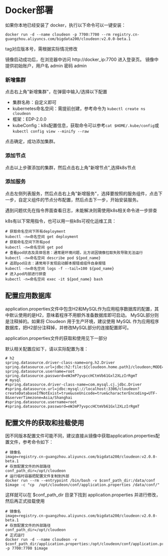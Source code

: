 # Docker部署
如果你本地已经安装了 docker，执行以下命令可以一键安装：

```shell
docker run -d --name cloudeon -p 7700:7700 --rm registry.cn-guangzhou.aliyuncs.com/bigdata200/cloudeon:v2.0.0-beta.1
```

tag对应版本号，需根据实际情况修改

镜像启动成功后，在浏览器中访问 http://docker_ip:7700 进入登录页。
镜像中提供初始账户，用户名 admin 密码 admin

### 新增集群

点击右上角"新增集群"，在弹窗中输入/选择以下配置

- 集群名称：自定义即可
- kubernetes命名空间：需提前创建，参考命令为 `kubectl create ns cloudeon`
- 框架：EDP-2.0.0
- kubeConfig：k8s配置信息，获取命令可以参考`cat $HOME/.kube/config`或`kubectl config view --minify --raw`

点击确定，成功添加集群。

### 添加节点

点击以上步骤添加的集群，然后点击右上角"新增节点",选择k8s节点

### 添加服务

点击左侧列表服务，然后点击右上角"新增服务"，选择要按照的服务组件，点击下一步，自定义组件的节点分布配置，然后点击下一步，开始安装服务。

遇到问题优先在指令界面查看日志，未能解决则需使用k8s相关命令进一步排查

k8s有以下常用指令，也可以用一些k8s可视化运维工具：

```shell
# 获取命名空间下所有deployment
kubectl -n=命名空间 get deployment
# 获取命名空间下所有pod
kubectl -n=命名空间 get pod
# 查看pod状态及具体信息：通常是环境问题，比方说因镜像拉取失败导致无法运行
kubectl -n=命名空间 describe pod ${pod_name}
# 追踪pod日志：通常用于发现启动脚本报错或组件自身报错
kubectl -n=命名空间 logs -f --tail=100 ${pod_name}
# 进入pod内部进行排查
kubectl -n=命名空间 exec -it ${pod_name} bash

```

## 配置应用数据库

application.properties文件中包含H2和MySQL作为应用程序数据库的配置，其中默认使用的是H2，意味着程序不用额外准备数据库即可启动。
MySQL部分则是注释掉的。如果将 Cloudeon 用于生产环境，建议使用 MySQL 作为应用程序数据库，把H2部分注释掉，并修改MySQL部分的连接配置即可。

application.properties文件的获取和使用见下一部分

默认相关配置应如下，请以实际配置为准：

```properties
# h2
spring.datasource.driver-class-name=org.h2.Driver
spring.datasource.url=jdbc:h2:file:${cloudeon.home.path}/cloudeon;MODE=MySQL;DATABASE_TO_LOWER=TRUE
spring.datasource.username=root
spring.datasource.password=eWJmP7yvpccHCtmVb61Gxl2XLzIrRgmT
# mysql
#spring.datasource.driver-class-name=com.mysql.cj.jdbc.Driver
#spring.datasource.url=jdbc:mysql://localhost:3306/cloudeon?createDatabaseIfNotExist=true&useUnicode=true&characterEncoding=UTF-8&serverTimezone=Asia/Shanghai
#spring.datasource.username=root
#spring.datasource.password=eWJmP7yvpccHCtmVb61Gxl2XLzIrRgmT
```

## 配置文件的获取和挂载使用

因不同版本配置文件可能不同，建议直接从镜像中获取application.properties配置文件，参考命令如下：

```shell
# 镜像名
image=registry.cn-guangzhou.aliyuncs.com/bigdata200/cloudeon:v2.0.0-beta.1
# 存放配置文件的外部路径
conf_path_dir=/opt/cloudeon
# 运行临时容器把配置文件复制到外部
docker run --rm --entrypoint /bin/bash -v $conf_path_dir:/data/conf $image -c "cp  /opt/cloudeon/conf/application.properties /data/conf/"

```

这样就可以在 $conf_path_dir 目录下找到 application.properties 并进行修改，然后再正式挂载使用

```shell
# 镜像名
image=registry.cn-guangzhou.aliyuncs.com/bigdata200/cloudeon:v2.0.0-beta.1
# 存放配置文件的外部路径
conf_path_dir=/opt/cloudeon
# 正式运行
docker run -d --name cloudeon -v $conf_path_dir/application.properties:/opt/cloudeon/conf/application.properties -p 7700:7700 $image

```
